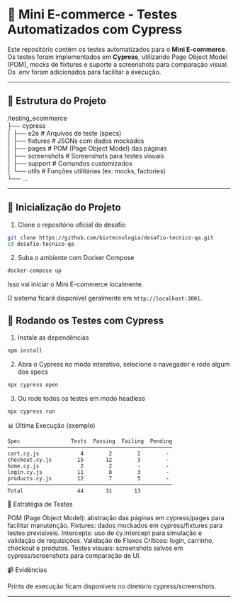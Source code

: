# 🛒 Mini E-commerce - Testes Automatizados com Cypress

Este repositório contém os testes automatizados para o **Mini E-commerce**.  
Os testes foram implementados em **Cypress**, utilizando Page Object Model (POM), mocks de fixtures e suporte a screenshots para comparação visual.  
Os .env foram adicionados para facilitar a execução.

---

## 📂 Estrutura do Projeto

/testing_ecommerce  
├── cypress  
│ ├── e2e # Arquivos de teste (specs)  
│ ├── fixtures # JSONs com dados mockados  
│ ├── pages # POM (Page Object Model) das páginas  
│ ├── screenshots # Screenshots para testes visuais  
│ ├── support # Comandos customizados  
│ └── utils # Funções utilitárias (ex: mocks, factories)  
└── ...  

---

## 🚀 Inicialização do Projeto

1. Clone o repositório oficial do desafio

```bash
git clone https://github.com/bixtecnologia/desafio-tecnico-qa.git
cd desafio-tecnico-qa
```

2. Suba o ambiente com Docker Compose

```bash
docker-compose up 
```

Isso vai iniciar o Mini E-commerce localmente.

O sistema ficará disponível geralmente em `http://localhost:3001`.

## 🧪 Rodando os Testes com Cypress

1. Instale as dependências

```bash
npm install
```

2. Abra o Cypress no modo interativo, selecione o navegador e rode algum dos specs

```bash
npx cypress open
```

3. Ou rode todos os testes em modo headless

```bash
npx cypress run
``` 

📊 Última Execução (exemplo)
```pgsql
Spec                Tests  Passing  Failing  Pending
────────────────────────────────────────────────────
cart.cy.js             4        2        2        -
checkout.cy.js        15       12        3        -
home.cy.js             2        2        -        -
login.cy.js           11        8        3        -
products.cy.js        12        7        5        -
────────────────────────────────────────────────────
Total                 44       31       13
```

🧱 Estratégia de Testes

POM (Page Object Model): abstração das páginas em cypress/pages para facilitar manutenção. 
Fixtures: dados mockados em cypress/fixtures para testes previsíveis. 
Intercepts: uso de cy.intercept para simulação e validação de requisições. 
Validação de Fluxos Críticos: login, carrinho, checkout e produtos. 
Testes visuais: screenshots salvos em cypress/screenshots para comparação de UI. 

📹 Evidências

Prints de execução ficam disponíveis no diretório cypress/screenshots.


---